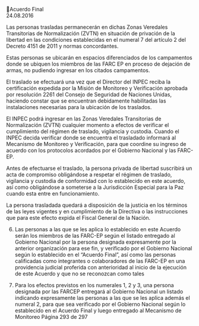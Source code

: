 Acuerdo Final  
24.08.2016  


Las  personas  trasladas  permanecerán  en  dichas  Zonas  Veredales  Transitorias  de 
Normalización  (ZVTN)  en  situación  de  privación  de  la  libertad  en  las  condiciones 
establecidas  en  el  numeral  7  del  artículo  2  del  Decreto  4151  de  2011  y  normas 
concordantes. 
 
Estas  personas  se  ubicarán  en  espacios  diferenciados  de  los  campamentos  donde  se 
ubiquen  los  miembros  de  las  FARC  EP  en  proceso  de  dejación  de  armas,  no  pudiendo 
ingresar en los citados campamentos. 
 
El traslado se efectuará una vez que el Director del INPEC reciba la certificación expedida 
por la Misión de Monitoreo y Verificación aprobada por resolución 2261 del Consejo de 
Seguridad  de  Naciones  Unidas,  haciendo  constar  que  se  encuentran  debidamente 
habilitadas las instalaciones necesarias para la ubicación de los traslados. 
 
El  INPEC  podrá  ingresar  en  las  Zonas  Veredales  Transitorias  de  Normalización  (ZVTN) 
cualquier  momento  a  efectos  de  verificar  el  cumplimiento  del  régimen  de  traslado, 
vigilancia y custodia. Cuando el INPEC decida verificar donde se encuentra el trasladado 
informará al Mecanismo de Monitoreo y Verificación, para que coordine su ingreso de 
acuerdo con los protocolos acordados por el Gobierno Nacional y las FARC-EP.  
 
Antes  de  efectuarse  el  traslado,  la  persona  privada  de  libertad  suscribirá  un  acta  de 
compromiso  obligándose  a  respetar  el  régimen  de  traslado,  vigilancia  y  custodia  de 
conformidad con lo establecido en este acuerdo, así como obligándose a someterse a la 
Jurisdicción Especial para la Paz cuando esta entre en funcionamiento. 
 
La  persona  trasladada  quedará  a  disposición  de  la  justicia  en  los  términos  de  las  leyes 
vigentes y en cumplimiento de la Directiva o las instrucciones que para este efecto expida 
el Fiscal General de la Nación. 
 
6. Las personas a las que se les aplica lo establecido en este Acuerdo serán los miembros de 
las FARC-EP según el listado entregado al Gobierno Nacional por la persona designada 
expresamente  por  la  anterior  organización  para  ese  fin,  y  verificado  por  el  Gobierno 
Nacional  según  lo  establecido  en  el  “Acuerdo  Final”,  así  como  las  personas  calificadas 
como integrantes o colaboradores de las FARC-EP en una providencia judicial proferida 
con anterioridad al inicio de la ejecución de este Acuerdo y que no se reconozcan como 
tales 
 
7. Para los efectos previstos en los numerales 1, 2 y 3, una persona designada por las FARCEP entregará al Gobierno Nacional un listado indicando expresamente las personas a las 
que se les aplica además el numeral 2, para que sea verificado por el Gobierno Nacional 
según lo establecido en el Acuerdo Final y luego entregado al Mecanismo de Monitoreo 
Página 293 de 297 
 

